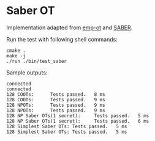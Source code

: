 # Saber OT
Implementation adapted from [emp-ot](https://github.com/emp-toolkit/emp-ot) and [SABER](https://github.com/KULeuven-COSIC/SABER).

Run the test with following shell commands:
```shell
cmake .
make -j
./run ./bin/test_saber
```
Sample outputs:
```
connected
connected
128 COOTs:      Tests passed.   8 ms
128 COOTs:      Tests passed.   9 ms
128 NPOTs:      Tests passed.   9 ms
128 NPOTs:      Tests passed.   9 ms
128 NP Saber OTs(1 secret):     Tests passed.   5 ms
128 NP Saber OTs(1 secret):     Tests passed.   6 ms
128 Simplest Saber OTs: Tests passed.   5 ms
128 Simplest Saber OTs: Tests passed.   5 ms
```